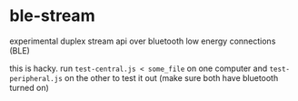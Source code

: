 # ble-stream

experimental duplex stream api over bluetooth low energy connections (BLE)

this is hacky. run `test-central.js < some_file` on one computer and `test-peripheral.js` on the other to test it out (make sure both have bluetooth turned on)